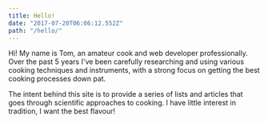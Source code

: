 ```yaml
---
title: Hello!
date: "2017-07-20T06:06:12.552Z"
path: "/hello/"
---
```


Hi! My name is Tom, an amateur cook and web developer professionally. Over the past 5 years I've been
carefully researching and using various cooking techniques and instruments, with a strong focus on
getting the best cooking processes down pat. 

The intent behind this site is to provide a series of lists and articles that goes through scientific approaches to cooking. I have little interest in tradition, I want
the best flavour!